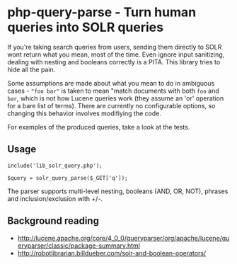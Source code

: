 # php-query-parse - Turn human queries into SOLR queries

If you're taking search queries from users, sending them directly to SOLR wont return what
you mean, most of the time. Even ignore input sanitizing, dealing with nesting and booleans
correctly is a PITA. This library tries to hide all the pain.

Some assumptions are made about what you mean to do in ambiguous cases - `"foo bar"` is taken 
to mean "match documents with both `foo` and `bar`, which is not how Lucene queries work (they
assume an 'or' operation for a bare list of terms). There are currently no configurable options,
so changing this behavior involves modifiying the code.

For examples of the produced queries, take a look at the tests.


## Usage

    include('lib_solr_query.php');

    $query = solr_query_parse($_GET['q']);

The parser supports multi-level nesting, booleans (AND, OR, NOT), phrases and inclusion/exclusion
with +/-.


## Background reading

* http://lucene.apache.org/core/4_0_0/queryparser/org/apache/lucene/queryparser/classic/package-summary.html
* http://robotlibrarian.billdueber.com/solr-and-boolean-operators/
